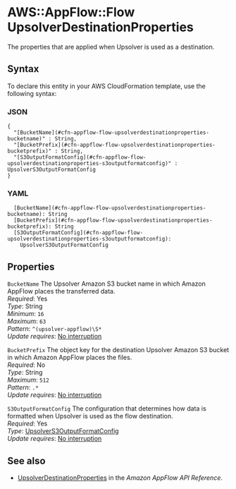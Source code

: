 # AWS::AppFlow::Flow UpsolverDestinationProperties<a name="aws-properties-appflow-flow-upsolverdestinationproperties"></a>

The properties that are applied when Upsolver is used as a destination\.

## Syntax<a name="aws-properties-appflow-flow-upsolverdestinationproperties-syntax"></a>

To declare this entity in your AWS CloudFormation template, use the following syntax:

### JSON<a name="aws-properties-appflow-flow-upsolverdestinationproperties-syntax.json"></a>

```
{
  "[BucketName](#cfn-appflow-flow-upsolverdestinationproperties-bucketname)" : String,
  "[BucketPrefix](#cfn-appflow-flow-upsolverdestinationproperties-bucketprefix)" : String,
  "[S3OutputFormatConfig](#cfn-appflow-flow-upsolverdestinationproperties-s3outputformatconfig)" : UpsolverS3OutputFormatConfig
}
```

### YAML<a name="aws-properties-appflow-flow-upsolverdestinationproperties-syntax.yaml"></a>

```
  [BucketName](#cfn-appflow-flow-upsolverdestinationproperties-bucketname): String
  [BucketPrefix](#cfn-appflow-flow-upsolverdestinationproperties-bucketprefix): String
  [S3OutputFormatConfig](#cfn-appflow-flow-upsolverdestinationproperties-s3outputformatconfig):
    UpsolverS3OutputFormatConfig
```

## Properties<a name="aws-properties-appflow-flow-upsolverdestinationproperties-properties"></a>

`BucketName` <a name="cfn-appflow-flow-upsolverdestinationproperties-bucketname"></a>
The Upsolver Amazon S3 bucket name in which Amazon AppFlow places the transferred data\.  
_Required_: Yes  
_Type_: String  
_Minimum_: `16`  
_Maximum_: `63`  
_Pattern_: `^(upsolver-appflow)\S*`  
_Update requires_: [No interruption](https://docs.aws.amazon.com/AWSCloudFormation/latest/UserGuide/using-cfn-updating-stacks-update-behaviors.html#update-no-interrupt)

`BucketPrefix` <a name="cfn-appflow-flow-upsolverdestinationproperties-bucketprefix"></a>
The object key for the destination Upsolver Amazon S3 bucket in which Amazon AppFlow places the files\.  
_Required_: No  
_Type_: String  
_Maximum_: `512`  
_Pattern_: `.*`  
_Update requires_: [No interruption](https://docs.aws.amazon.com/AWSCloudFormation/latest/UserGuide/using-cfn-updating-stacks-update-behaviors.html#update-no-interrupt)

`S3OutputFormatConfig` <a name="cfn-appflow-flow-upsolverdestinationproperties-s3outputformatconfig"></a>
The configuration that determines how data is formatted when Upsolver is used as the flow destination\.  
_Required_: Yes  
_Type_: [UpsolverS3OutputFormatConfig](aws-properties-appflow-flow-upsolvers3outputformatconfig.md)  
_Update requires_: [No interruption](https://docs.aws.amazon.com/AWSCloudFormation/latest/UserGuide/using-cfn-updating-stacks-update-behaviors.html#update-no-interrupt)

## See also<a name="aws-properties-appflow-flow-upsolverdestinationproperties--seealso"></a>

- [UpsolverDestinationProperties](https://docs.aws.amazon.com/appflow/1.0/APIReference/API_UpsolverDestinationProperties.html) in the _Amazon AppFlow API Reference_\.

